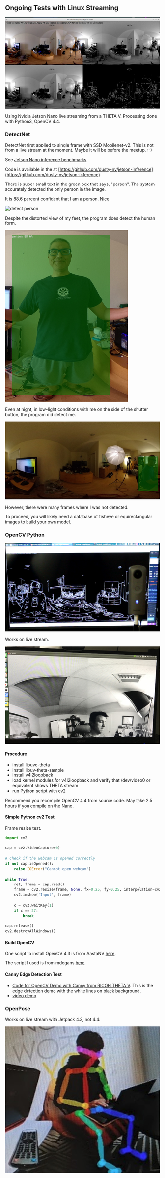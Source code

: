 ## Ongoing Tests with Linux Streaming

![canny opencv](images/demos/canny_opencv_demo.png)

Using Nvidia Jetson Nano live streaming from a THETA V.
Processing done with Python3, OpenCV 4.4.

### DetectNet

[DetectNet](https://developer.nvidia.com/blog/detectnet-deep-neural-network-object-detection-digits/) 
first applied to single frame with SSD Mobilenet-v2.  This is not from
a live stream at the moment.  Maybe it will be before
the meetup.  :-)

See [Jetson Nano inference benchmarks](https://developer.nvidia.com/embedded/jetson-nano-dl-inference-benchmarks).

Code is available in the at 
[https://github.com/dusty-nv/jetson-inference](https://github.com/dusty-nv/jetson-inference)

There is super small text in the green box that says, "person".  The
system accurately detected the only person in the image.

It is 88.6 percent confident that I am a person.  Nice.

![detect person](images/demos/detect_close_front.jpg)

Despite the distorted view of my feet, the program does detect 
the human form.

![detect person](images/demos/detect_human.png)

Even at night, in low-light conditions with me on the 
side of the shutter button, the program did detect me.


![detect person](images/demos/output_v.jpg)

However, there were many frames where I was not detected.

To proceed, you will likely need a database of fisheye or 
equirectangular images to build your own model. 


### OpenCV Python

![canny demo](images/demos/canny_only.png)

Works on live stream.  

![community opencv](images/demos/community_opencv.jpeg)

#### Procedure

* install libuvc-theta
* install libuv-theta-sample
* install v4l2loopback
* load kernel modules for v4l2loopback and verify that /dev/video0 or equivalent shows THETA stream
* run Python script with cv2

Recommend you recompile OpenCV 4.4 from source code.
May take 2.5 hours if you compile on the Nano.

#### Simple Python cv2 Test

Frame resize test.

```python
import cv2

cap = cv2.VideoCapture(0)

# Check if the webcam is opened correctly
if not cap.isOpened():
    raise IOError("Cannot open webcam")

while True:
    ret, frame = cap.read()
    frame = cv2.resize(frame, None, fx=0.25, fy=0.25, interpolation=cv2.INTER_AREA)
    cv2.imshow('Input', frame)

    c = cv2.waitKey(1)
    if c == 27:
        break

cap.release()
cv2.destroyAllWindows()
```

#### Build OpenCV

One script to install OpenCV 4.3 is from AastaNV [here](https://github.com/AastaNV/JEP/blob/master/script/install_opencv4.3.0_Jetson.sh).

The script I used is from mdegans [here](https://github.com/AastaNV/JEP/blob/master/script/install_opencv4.3.0_Jetson.sh)


#### Canny Edge Detection Test

* [Code for OpenCV Demo with Canny from RICOH THETA V](https://gist.github.com/codetricity/d06068bee816e52eb7aba6b94eb5d119).  This is the edge detection demo with the white
lines on black background. 
* [video demo](https://youtu.be/_p1cJZTqotg)


### OpenPose
Works on live stream with Jetpack 4.3, not 4.4.

![open pose](images/demos/stickman.jpg)

